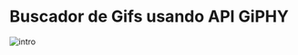 # Buscador de Gifs usando API GiPHY


![intro](https://user-images.githubusercontent.com/39272194/52084711-d2451200-2589-11e9-8b4b-30b9f366f251.gif)

